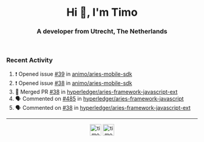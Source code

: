 <h1 align="center">Hi 👋, I'm Timo</h1>
<h3 align="center">A developer from Utrecht, The Netherlands</h3>
<br/>
<!-- https://github.com/rahuldkjain/github-profile-readme-generator --!>

<!--  <p align="left"><img src="https://github-readme-stats.vercel.app/api?username=timoglastra&show_icons=true&count_private=true&" alt="timoglastra" /></p> --!>

<!--
Github language stats
<p align="left"><img src="https://github-readme-stats.vercel.app/api/top-langs/?username=timoglastra&layout=compact" alt="timoglastra" /><p>
-->

<!-- Codestats language stats -->
<!-- <p align="left"><img src="https://codestats-readme.vercel.app/api/top-langs/?username=timoglastra&layout=compact&language_count=12" alt="timoglastra" /><p>    --!>
  
<h3>Recent Activity</h3>

<!--START_SECTION:activity-->
1. ❗️ Opened issue [#39](https://github.com/animo/aries-mobile-sdk/issues/39) in [animo/aries-mobile-sdk](https://github.com/animo/aries-mobile-sdk)
2. ❗️ Opened issue [#38](https://github.com/animo/aries-mobile-sdk/issues/38) in [animo/aries-mobile-sdk](https://github.com/animo/aries-mobile-sdk)
3. 🎉 Merged PR [#38](https://github.com/hyperledger/aries-framework-javascript-ext/pull/38) in [hyperledger/aries-framework-javascript-ext](https://github.com/hyperledger/aries-framework-javascript-ext)
4. 🗣 Commented on [#485](https://github.com/hyperledger/aries-framework-javascript/issues/485) in [hyperledger/aries-framework-javascript](https://github.com/hyperledger/aries-framework-javascript)
5. 🗣 Commented on [#38](https://github.com/hyperledger/aries-framework-javascript-ext/issues/38) in [hyperledger/aries-framework-javascript-ext](https://github.com/hyperledger/aries-framework-javascript-ext)
<!--END_SECTION:activity-->

---

<p align="center">
<a href="https://twitter.com/timoglastra" target="blank"><img align="center" src="https://cdn.jsdelivr.net/npm/simple-icons@3.0.1/icons/twitter.svg" alt="timoglastra" height="30" width="30" /></a>
<a href="https://linkedin.com/in/timoglastra" target="blank"><img align="center" src="https://cdn.jsdelivr.net/npm/simple-icons@3.0.1/icons/linkedin.svg" alt="timoglastra" height="30" width="30" /></a>
</p>




